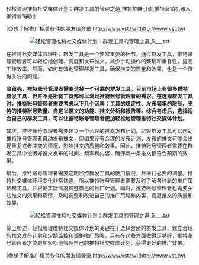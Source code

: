 轻松管理推特社交媒体计划：群发工具的管理之道,推特拉群引流,推特营销机器人,推特营销助手

[😍想了解推广相关软件的朋友请登录 http://www.vst.tw](http://www.vst.tw)

 <center><img src="https://vst.tw/MP4/tuiguang/png/3.png" alt="轻松管理推特社交媒体计划：群发工具的管理之道_5___.txt"></center>

在推特社交媒体管理中，群发工具是一个非常重要的环节。通过群发工具，推特账号管理者可以轻松地创建、调度和发布推文，减少手动操作的繁琐和重复性，提高工作效率。然而，如何有效地管理群发工具，确保推文的质量和效果，也是一个值得关注的问题。

**😄首先，推特账号管理者需要选择一个可靠的群发工具。目前市场上有很多推特群发工具，但并不是所有工具都可以满足推特账号管理者的需求。在选择群发工具时，推特账号管理者需要考虑以下几个因素：工具的稳定性、发布频率的限制、支持的推特账号数量、自定义推文的功能、推文分析和报告等。综合考虑后，选择适合自己的群发工具，可以让推特账号管理者更加轻松地管理推特社交媒体计划。**

其次，推特账号管理者需要建立一个合理的推文发布计划。尽管群发工具可以帮助推特账号管理者自动发布推文，但如果没有合理的发布计划，发布的推文可能会出现重复或者冲突的情况，影响推文的质量和效果。因此，推特账号管理者需要在群发工具中设置好推文发布的时间、频率和内容，确保每一条推文都符合预期的效果。

最后，推特账号管理者需要定期监控群发工具的使用情况，并进行必要的调整。推特社交媒体环境变化非常快速，所以推特账号管理者需要及时了解各种新的推广策略和工具，并根据实际情况调整自己的推广计划。同时，推特账号管理者也需要关注推文的效果和反馈，及时调整和改进自己的推广策略和内容，提高推文的质量和效果。

 <center><img src="https://vst.tw/MP4/tuiguang/png/5.png" alt="轻松管理推特社交媒体计划：群发工具的管理之道_5___.txt"></center>

综上所述，轻松管理推特社交媒体计划的关键在于选择合适的群发工具、建立合理的推文发布计划和定期监控和调整推广策略。只有在这些方面做得足够好，推特账号管理者才能更加轻松地管理自己的推特社交媒体计划，获得更好的推广效果。

[😍想了解推广相关软件的朋友请登录 http://www.vst.tw](http://www.vst.tw)



